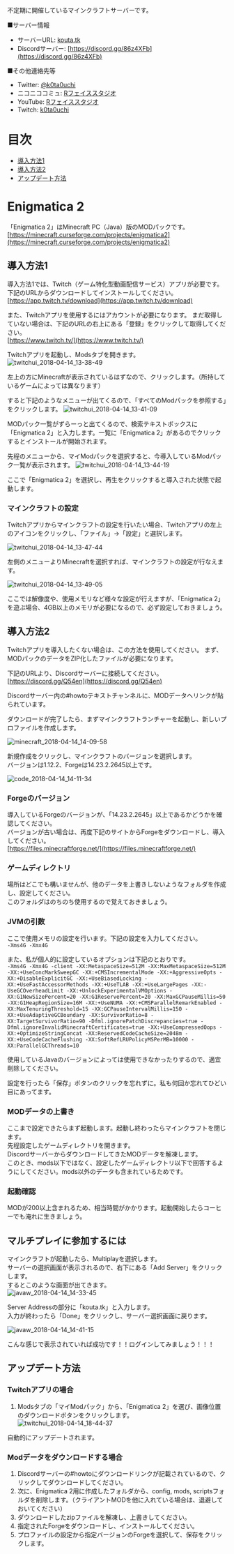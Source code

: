 不定期に開催しているマインクラフトサーバーです。  

■サーバー情報
* サーバーURL: [kouta.tk](kouta.tk)  
* Discordサーバー: [https://discord.gg/86z4XFb](https://discord.gg/86z4XFb)

■その他連絡先等
* Twitter: [@k0ta0uchi](https://twitter.com/k0ta0uchi)
* ニコニココミュ: [Rフェイススタジオ](http://com.nicovideo.jp/community/co2576092)
* YouTube: [Rフェイススタジオ](https://www.youtube.com/channel/UCDktbMSBDBmMp1k_DJGaY6A)
* Twitch: [k0ta0uchi](https://www.twitch.tv/k0ta0uchi)  

# 目次
* [導入方法1](##導入方法1)
* [導入方法2](##導入方法2)
* [アップデート方法](##アップデート方法)

# Enigmatica 2
「Enigmatica 2」はMinecraft PC（Java）版のMODパックです。
[https://minecraft.curseforge.com/projects/enigmatica2](https://minecraft.curseforge.com/projects/enigmatica2)

## 導入方法1
導入方法1では、Twitch（ゲーム特化型動画配信サービス）アプリが必要です。下記のURLからダウンロードしてインストールしてください。  
[https://app.twitch.tv/download](https://app.twitch.tv/download)

また、Twitchアプリを使用するにはアカウントが必要になります。
まだ取得していない場合は、下記のURLの右上にある「登録」をクリックして取得してください。  
[https://www.twitch.tv/](https://www.twitch.tv/)

Twitchアプリを起動し、Modsタブを開きます。
![twitchui_2018-04-14_13-38-49](https://user-images.githubusercontent.com/1085968/38764400-3c84b8e6-3fe9-11e8-9ca5-b844da8f221c.png)

左上の方にMinecraftが表示されているはずなので、クリックします。（所持しているゲームによっては異なります）

すると下記のようなメニューが出てくるので、「すべてのModパックを参照する」をクリックします。
![twitchui_2018-04-14_13-41-09](https://user-images.githubusercontent.com/1085968/38764413-8336635c-3fe9-11e8-9d47-4546ca6735d6.png)


MODパック一覧がずらーっと出てくるので、検索テキストボックスに「Enigmatica 2」と入力します。一覧に「Enigmatica 2」があるのでクリックするとインストールが開始されます。

先程のメニューから、マイModパックを選択すると、今導入しているModパック一覧が表示されます。
![twitchui_2018-04-14_13-44-19](https://user-images.githubusercontent.com/1085968/38764442-f5700946-3fe9-11e8-98f8-80b08aabe3e3.png)

ここで「Enigmatica 2」を選択し、再生をクリックすると導入された状態で起動します。

### マインクラフトの設定
Twitchアプリからマインクラフトの設定を行いたい場合、Twitchアプリの左上のアイコンをクリックし、「ファイル」→「設定」と選択します。

![twitchui_2018-04-14_13-47-44](https://user-images.githubusercontent.com/1085968/38764465-6efe8ec2-3fea-11e8-904f-5593eea905d9.png)

左側のメニューよりMinecraftを選択すれば、マインクラフトの設定が行なえます。

![twitchui_2018-04-14_13-49-05](https://user-images.githubusercontent.com/1085968/38764477-d5317e20-3fea-11e8-830a-b91ff19c9412.png)

ここでは解像度や、使用メモリなど様々な設定が行えますが、「Enigmatica 2」を遊ぶ場合、4GB以上のメモリが必要になるので、必ず設定しておきましょう。


## 導入方法2
Twitchアプリを導入したくない場合は、この方法を使用してください。
まず、MODパックのデータをZIP化したファイルが必要になります。

下記のURLより、Discordサーバーに接続してください。  
[https://discord.gg/Q54en](https://discord.gg/Q54en)

Discordサーバー内の#howtoテキストチャンネルに、MODデータへリンクが貼られています。

ダウンロードが完了したら、まずマインクラフトランチャーを起動し、新しいプロファイルを作成します。

![minecraft_2018-04-14_14-09-58](https://user-images.githubusercontent.com/1085968/38764624-a44387ce-3fed-11e8-8cdb-ad9b172d182b.png)

新規作成をクリックし、マインクラフトのバージョンを選択します。  
バージョンは1.12.2、Forgeは14.23.2.2645以上です。

![code_2018-04-14_14-11-34](https://user-images.githubusercontent.com/1085968/38764631-d1a6764a-3fed-11e8-9ff3-7b18c1e66cda.png)


### Forgeのバージョン
導入しているForgeのバージョンが、「14.23.2.2645」以上であるかどうかを確認してください。  
バージョンが古い場合は、再度下記のサイトからForgeをダウンロードし、導入してください。  
[https://files.minecraftforge.net/](https://files.minecraftforge.net/)


### ゲームディレクトリ
場所はどこでも構いませんが、他のデータを上書きしないようなフォルダを作成し、設定してください。  
このフォルダはのちのち使用するので覚えておきましょう。

### JVMの引数
ここで使用メモリの設定を行います。下記の設定を入力してください。  
``-Xms4G -Xmx4G``

また、私が個人的に設定しているオプションは下記のとおりです。  
``-Xms4G -Xmx4G -client -XX:MetaspaceSize=512M -XX:MaxMetaspaceSize=512M -XX:+UseConcMarkSweepGC -XX:+CMSIncrementalMode -XX:+AggressiveOpts -XX:+DisableExplicitGC -XX:+UseBiasedLocking -XX:+UseFastAccessorMethods -XX:+UseTLAB -XX:+UseLargePages -XX:-UseGCOverheadLimit -XX:+UnlockExperimentalVMOptions -XX:G1NewSizePercent=20 -XX:G1ReservePercent=20 -XX:MaxGCPauseMillis=50 -XX:G1HeapRegionSize=16M -XX:+UseNUMA -XX:+CMSParallelRemarkEnabled -XX:MaxTenuringThreshold=15 -XX:GCPauseIntervalMillis=150 -XX:+UseAdaptiveGCBoundary -XX:SurvivorRatio=8 -XX:TargetSurvivorRatio=90 -Dfml.ignorePatchDiscrepancies=true -Dfml.ignoreInvalidMinecraftCertificates=true -XX:+UseCompressedOops -XX:+OptimizeStringConcat -XX:ReservedCodeCacheSize=2048m -XX:+UseCodeCacheFlushing -XX:SoftRefLRUPolicyMSPerMB=10000 -XX:ParallelGCThreads=10``

使用しているJavaのバージョンによっては使用できなかったりするので、適宜削除してください。

設定を行ったら「保存」ボタンのクリックを忘れずに。私も何回か忘れてひどい目にあってます。
    
### MODデータの上書き
ここまで設定できたらまず起動します。起動し終わったらマインクラフトを閉じます。  
先程設定したゲームディレクトリを開きます。  
DiscordサーバーからダウンロードしてきたMODデータを解凍します。  
このとき、mods以下ではなく、設定したゲームディレクトリ以下で回答するようにしてください。mods以外のデータも含まれているためです。

### 起動確認
MODが200以上含まれるため、相当時間がかかります。起動開始したらコーヒーでも淹れに生きましょう。


## マルチプレイに参加するには
マインクラフトが起動したら、Multiplayを選択します。  
サーバーの選択画面が表示されるので、右下にある「Add Server」をクリックします。  
するとこのような画面が出てきます。  
![javaw_2018-04-14_14-33-45](https://user-images.githubusercontent.com/1085968/38764814-e17eb0ac-3ff0-11e8-8133-c3dec03f0b9c.png)

Server Addressの部分に「kouta.tk」と入力します。  
入力が終わったら「Done」をクリックし、サーバー選択画面に戻ります。

![javaw_2018-04-14_14-41-15](https://user-images.githubusercontent.com/1085968/38764862-f2231a6e-3ff1-11e8-86d1-57e2ecc4c9a6.png)

こんな感じで表示されていれば成功です！！ログインしてみましょう！！！

## アップデート方法
### Twitchアプリの場合
1. Modsタブの「マイModパック」から、「Enigmatica 2」を選び、画像位置のダウンロードボタンをクリックします。  
![twitchui_2018-04-14_18-44-37](https://user-images.githubusercontent.com/1085968/38766917-ff201dda-4013-11e8-84cd-1c981cb3889b.png)

自動的にアップデートされます。

### Modデータをダウンロードする場合
1. Discordサーバーの#howtoにダウンロードリンクが記載されているので、クリックしてダウンロードしてください。  
2. 次に、Enigmatica 2用に作成したフォルダから、config, mods, scriptsフォルダを削除します。（クライアントMODを他に入れている場合は、退避しておいてください）
3. ダウンロードしたzipファイルを解凍し、上書きしてください。
4. 指定されたForgeをダウンロードし、インストールしてください。
5. プロファイルの設定から指定バージョンのForgeを選択して、保存をクリックします。
